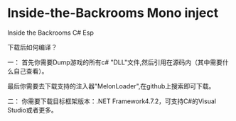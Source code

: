 # Inside-the-Backrooms Mono inject
Inside the Backrooms C# Esp

下载后如何编译？


一：
  首先你需要Dump游戏的所有c# "DLL"文件,然后引用在源码内（其中需要什么自己查看）。
  
  最后你需要去下载支持的注入器"MelonLoader",在github上搜索即可下载。
  
二：
  你需要下载目标框架版本：.NET Framework4.7.2，可支持C#的Visual Studio或者更多。
  
  
